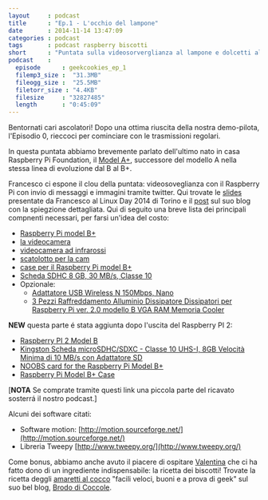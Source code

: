 ```yaml
---
layout     : podcast
title      : "Ep.1 - L'occhio del lampone"
date       : 2014-11-14 13:47:09
categories : podcast
tags       : podcast raspberry biscotti
short      : "Puntata sulla videosorverglianza al lampone e dolcetti al cocco"
podcast    :
  episode      : geekcookies_ep_1
  filemp3_size :  "31.3MB"
  fileogg_size :  "25.5MB"
  filetorr_size : "4.4KB"
  filesize     : "32827485"
  length       : "0:45:09"
---
```

 
Bentornati cari ascolatori! Dopo una ottima riuscita della nostra demo-pilota, l'Episodio 0, rieccoci per cominciare con le trasmissioni regolari.

In questa puntata abbiamo brevemente parlato dell'ultimo nato in casa Raspberry Pi Foundation, il [Model A+][raspberryaplus], successore del modello A nella stessa linea di evoluzione dal B al B+.

Francesco ci espone il clou della puntata: videosoveglianza con il Raspberry Pi con  invio di messaggi e immagini tramite twitter. Qui trovate le [slides][slidesfrancesco] presentate da Francesco al Linux Day 2014 di Torino e il [post][blogfrancesco] sul suo blog con la spiegzione dettagliata.
Qui di seguito una breve lista dei principali compnenti necessari, per farsi un'idea del costo:

<!-- more -->

- [Raspberry Pi model B+](http://geni.us/LKF)
- [la videocamera](http://geni.us/2JRH)
- [videocamera ad infrarossi](http://geni.us/1eJu)
- [scatolotto per la cam](http://geni.us/2iBe)
- [case per il Raspberry Pi model B+ ](http://geni.us/1KBK)
- [Scheda SDHC 8 GB, 30 MB/s, Classe 10](http://geni.us/3zVe)
- Opzionale:
	- [Adattatore USB Wireless N 150Mbps, Nano](http://geni.us/2N3D)
	- [3 Pezzi Raffreddamento Alluminio Dissipatore Dissipatori per Raspberry Pi ver. 2.0 modello B VGA RAM Memoria Cooler](http://geni.us/1f0w)

**NEW** questa parte é stata aggiunta dopo l'uscita del Raspberry PI 2:

- [Raspberry PI 2 Model B](http://geni.us/3wut)
- [Kingston Scheda microSDHC/SDXC - Classe 10 UHS-I, 8GB Velocità Minima di 10 MB/s con Adattatore SD](http://geni.us/3y3E)
- [NOOBS card for the Raspberry Pi Model B+ ](http://geni.us/2R9A)
- [Raspberry Pi Model B+ Case](http://geni.us/2Ehs)

[**NOTA** Se comprate tramite questi link una piccola parte del ricavato sosterrá il nostro podcast.]

Alcuni dei software citati:

* Software motion: [http://motion.sourceforge.net/](http://motion.sourceforge.net/)
* Libreria Tweepy [http://www.tweepy.org/](http://www.tweepy.org/) 

Come bonus, abbiamo anche avuto il piacere di ospitare [Valentina](https://twitter.com/valefatina) che ci ha fatto dono di un ingrediente indispensabile: la ricetta dei biscotti! Trovate la ricetta deggli [amaretti al cocco][biscottivale] "facili veloci, buoni e a prova di geek" sul suo bel blog, [Brodo di Coccole](http://www.brododicoccole.com/).

[raspberryaplus]: http://www.raspberrypi.org/products/model-a-plus/
[slidesfrancesco]: http://www.slideshare.net/cesco_78/linux-day-2014-talk-su-videosorveglianza-con-raspberry-pi
[blogfrancesco]: http://www.iltucci.com/blog/category/progetti/videosorveglianza-con-raspberry-pi/
[biscottivale]: http://www.brododicoccole.com/dolcetti-di-amaretti-al-cocco/
